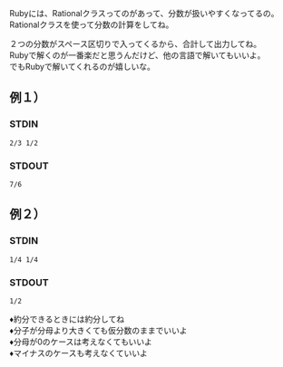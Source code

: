 Rubyには、Rationalクラスってのがあって、分数が扱いやすくなってるの。  
Rationalクラスを使って分数の計算をしてね。  

２つの分数がスペース区切りで入ってくるから、合計して出力してね。  
Rubyで解くのが一番楽だと思うんだけど、他の言語で解いてもいいよ。  
でもRubyで解いてくれるのが嬉しいな。

## 例１）

### STDIN
```
2/3 1/2
```

### STDOUT
```
7/6
```

## 例２）

### STDIN
```
1/4 1/4
```
### STDOUT

```
1/2
```

♦約分できるときには約分してね  
♦分子が分母より大きくても仮分数のままでいいよ  
♦分母が0のケースは考えなくてもいいよ  
♦マイナスのケースも考えなくていいよ
